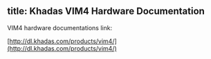 title: Khadas VIM4 Hardware Documentation
---

VIM4 hardware documentations link:

[http://dl.khadas.com/products/vim4/](http://dl.khadas.com/products/vim4/)

